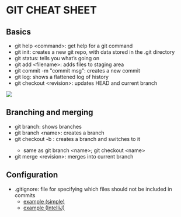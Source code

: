 <!-- JS use if these pages are used as githubpages. can be deleted if used elsewhere -->
<script src="https://code.jquery.com/jquery-3.2.1.min.js"></script>
<script src="../script.js"></script>

# GIT CHEAT SHEET

## Basics
- git help \<command\>: get help for a git command   
- git init: creates a new git repo, with data stored in the .git directory
- git status: tells you what’s going on
- git add \<filename\>: adds files to staging area
- git commit -m "commit msg": creates a new commit
- git log: shows a flattened log of history
- git checkout \<revision\>: updates HEAD and current branch

![](../img/git_tavle.JPG)


## Branching and merging
- git branch: shows branches
- git branch \<name\>: creates a branch
- git checkout -b <name>: creates a branch and switches to it
	- same as git branch \<name\>; git checkout \<name\>
- git merge \<revision\>: merges into current branch

## Configuration
- .gitignore: file for specifying which files should not be included in commits
	- [example (simple)](materialer/gitignore_simple.txt)
	- [example (IntelliJ)](materialer/gitignore.txt)

<!--

## Remotes (Github)
- git remote: list remotes
- git remote -v: list push and fetch remote url
- git remote set-url \<remote\> \<url\>: changes the online repository url
- git remote add \<remote\> \<url\>: add a reference to the remote repository 
- git push \<remote\> \<local branch\>:\<remote branch\>: send objects to remote, and update remote reference
- git fetch: retrieve objects/references from a remote
- git pull: same as git fetch; git merge
- git clone: download repository from remote
- git branch -r: list remote branches



-->
